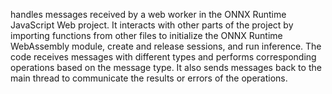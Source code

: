 handles messages received by a web worker in the ONNX Runtime JavaScript Web project. It interacts with other parts of the project by importing functions from other files to initialize the ONNX Runtime WebAssembly module, create and release sessions, and run inference. The code receives messages with different types and performs corresponding operations based on the message type. It also sends messages back to the main thread to communicate the results or errors of the operations.